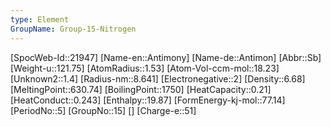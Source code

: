 ```yaml
---
type: Element
GroupName: Group-15-Nitrogen
---
```

[SpocWeb-Id::21947]
[Name-en::Antimony]
[Name-de::Antimon]
[Abbr::Sb]
[Weight-u::121.75]
[AtomRadius::1.53]
[Atom-Vol-ccm-mol::18.23]
[Unknown2::1.4]
[Radius-nm::8.641]
[Electronegative::2]
[Density::6.68]
[MeltingPoint::630.74]
[BoilingPoint::1750]
[HeatCapacity::0.21]
[HeatConduct::0.243]
[Enthalpy::19.87]
[FormEnergy-kj-mol::77.14]
[PeriodNo::5]
[GroupNo::15]
[]
[Charge-e::51]

